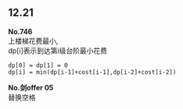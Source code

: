 ## 12.21
**No.746**  
上楼梯花费最小,  
dp[i]表示到达第i级台阶最小花费
```
dp[0] = dp[1] = 0
dp[i] = min(dp[i-1]+cost[i-1],dp[i-2]+cost[i-2])
```

**No.剑offer 05**  
替换空格

